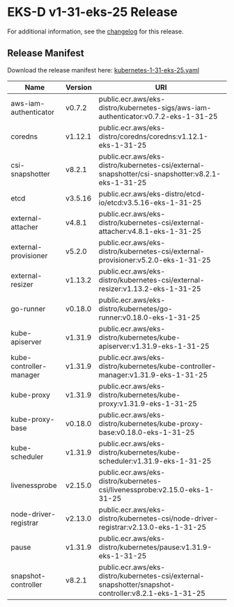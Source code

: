 # EKS-D v1-31-eks-25 Release

For additional information, see the [changelog](CHANGELOG-v1-31-eks-25.md) for this release.

## Release Manifest

Download the release manifest here: [kubernetes-1-31-eks-25.yaml](https://distro.eks.amazonaws.com/kubernetes-1-31/kubernetes-1-31-eks-25.yaml)

| Name | Version | URI |
|------|---------|-----|
| aws-iam-authenticator | v0.7.2 | public.ecr.aws/eks-distro/kubernetes-sigs/aws-iam-authenticator:v0.7.2-eks-1-31-25 |
| coredns | v1.12.1 | public.ecr.aws/eks-distro/coredns/coredns:v1.12.1-eks-1-31-25 |
| csi-snapshotter | v8.2.1 | public.ecr.aws/eks-distro/kubernetes-csi/external-snapshotter/csi-snapshotter:v8.2.1-eks-1-31-25 |
| etcd | v3.5.16 | public.ecr.aws/eks-distro/etcd-io/etcd:v3.5.16-eks-1-31-25 |
| external-attacher | v4.8.1 | public.ecr.aws/eks-distro/kubernetes-csi/external-attacher:v4.8.1-eks-1-31-25 |
| external-provisioner | v5.2.0 | public.ecr.aws/eks-distro/kubernetes-csi/external-provisioner:v5.2.0-eks-1-31-25 |
| external-resizer | v1.13.2 | public.ecr.aws/eks-distro/kubernetes-csi/external-resizer:v1.13.2-eks-1-31-25 |
| go-runner | v0.18.0 | public.ecr.aws/eks-distro/kubernetes/go-runner:v0.18.0-eks-1-31-25 |
| kube-apiserver | v1.31.9 | public.ecr.aws/eks-distro/kubernetes/kube-apiserver:v1.31.9-eks-1-31-25 |
| kube-controller-manager | v1.31.9 | public.ecr.aws/eks-distro/kubernetes/kube-controller-manager:v1.31.9-eks-1-31-25 |
| kube-proxy | v1.31.9 | public.ecr.aws/eks-distro/kubernetes/kube-proxy:v1.31.9-eks-1-31-25 |
| kube-proxy-base | v0.18.0 | public.ecr.aws/eks-distro/kubernetes/kube-proxy-base:v0.18.0-eks-1-31-25 |
| kube-scheduler | v1.31.9 | public.ecr.aws/eks-distro/kubernetes/kube-scheduler:v1.31.9-eks-1-31-25 |
| livenessprobe | v2.15.0 | public.ecr.aws/eks-distro/kubernetes-csi/livenessprobe:v2.15.0-eks-1-31-25 |
| node-driver-registrar | v2.13.0 | public.ecr.aws/eks-distro/kubernetes-csi/node-driver-registrar:v2.13.0-eks-1-31-25 |
| pause | v1.31.9 | public.ecr.aws/eks-distro/kubernetes/pause:v1.31.9-eks-1-31-25 |
| snapshot-controller | v8.2.1 | public.ecr.aws/eks-distro/kubernetes-csi/external-snapshotter/snapshot-controller:v8.2.1-eks-1-31-25 |
